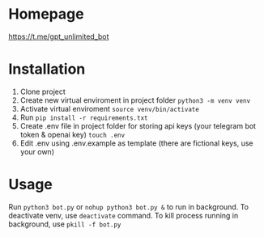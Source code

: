 # Homepage
https://t.me/gpt_unlimited_bot
# Installation
1. Clone project
2. Create new virtual enviroment in project folder ```python3 -m venv venv```
3. Activate virtual enviroment ```source venv/bin/activate```
4. Run ```pip install -r requirements.txt```
5. Create .env file in project folder for storing api keys (your telegram bot token & openai key) ```touch .env```
6. Edit .env using .env.example as template (there are fictional keys, use your own)
# Usage
Run ```python3 bot.py``` or ```nohup python3 bot.py &``` to run in background.
To deactivate venv, use ```deactivate``` command. To kill process running in background, use ```pkill -f bot.py```
